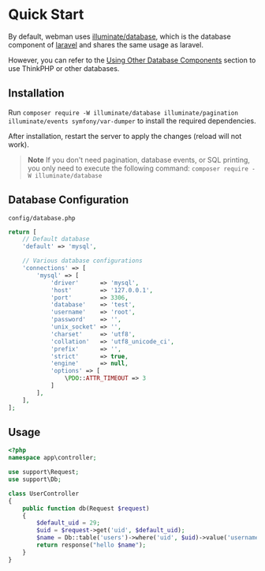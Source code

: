 # Quick Start

By default, webman uses [illuminate/database](https://github.com/illuminate/database), which is the database component of [laravel](https://learnku.com/docs/laravel/8.x/database/9400) and shares the same usage as laravel.

However, you can refer to the [Using Other Database Components](others.md) section to use ThinkPHP or other databases.

## Installation

Run `composer require -W illuminate/database illuminate/pagination illuminate/events symfony/var-dumper` to install the required dependencies.

After installation, restart the server to apply the changes (reload will not work).

> **Note**
> If you don't need pagination, database events, or SQL printing, you only need to execute the following command:
> `composer require -W illuminate/database`

## Database Configuration
`config/database.php`
```php
return [
    // Default database
    'default' => 'mysql',

    // Various database configurations
    'connections' => [
        'mysql' => [
            'driver'      => 'mysql',
            'host'        => '127.0.0.1',
            'port'        => 3306,
            'database'    => 'test',
            'username'    => 'root',
            'password'    => '',
            'unix_socket' => '',
            'charset'     => 'utf8',
            'collation'   => 'utf8_unicode_ci',
            'prefix'      => '',
            'strict'      => true,
            'engine'      => null,
            'options' => [
                \PDO::ATTR_TIMEOUT => 3
            ]
        ],
    ],
];
```

## Usage
```php
<?php
namespace app\controller;

use support\Request;
use support\Db;

class UserController
{
    public function db(Request $request)
    {
        $default_uid = 29;
        $uid = $request->get('uid', $default_uid);
        $name = Db::table('users')->where('uid', $uid)->value('username');
        return response("hello $name");
    }
}
```